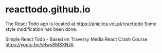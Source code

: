 # reacttodo.github.io

The React Todo app is located at https://anielica.vot.pl/reacttodo Some style modification has been done.

Simple React Todo - Based on Traversy Media React Crash Course https://youtu.be/sBws8MSXN7A
